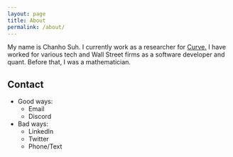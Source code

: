```yaml
---
layout: page
title: About
permalink: /about/
---
```


My name is Chanho Suh.  I currently work as a researcher for <a href="https://curve.fi">Curve.</a>  I have worked for various tech and Wall Street firms as a software developer and quant.  Before that, I was a mathematician.

## Contact
* Good ways:
  - Email
  - Discord
* Bad ways:
  - LinkedIn
  - Twitter
  - Phone/Text

